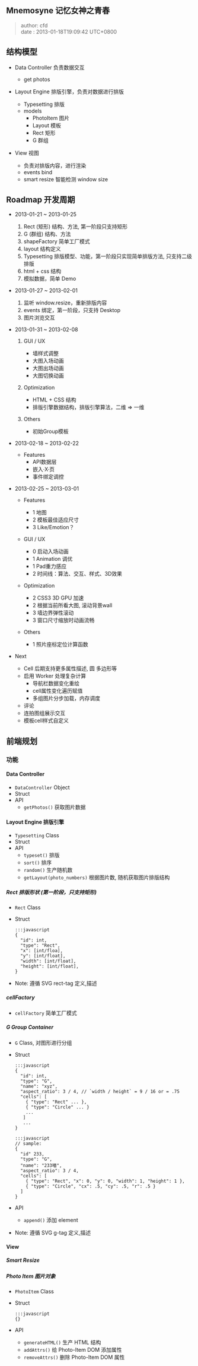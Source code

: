 Mnemosyne 记忆女神之青春
------------------------
> author: cfd   
> date  : 2013-01-18T19:09:42 UTC+0800

## 结构模型
  - Data Controller 负责数据交互
    * get photos

  - Layout Engine 排版引擎，负责对数据进行排版
    * Typesetting 排版
    * models
        * PhotoItem 图片
        * Layout 模板
        * Rect 矩形
        * G 群组

  - View 视图
    * 负责对排版内容，进行渲染
    * events bind
    * smart resize 智能检测 window size

## Roadmap 开发周期
  * 2013-01-21 ~ 2013-01-25
    1. Rect (矩形) 结构、方法, 第一阶段只支持矩形
    2. G (群组) 结构、方法
    3. shapeFactory 简单工厂模式
    4. layout 结构定义
    5. Typesetting 排版模型、功能，第一阶段只实现简单排版方法, 只支持二级排版
    6. html + css 结构
    7. 模拟数据，简单 Demo

  * 2013-01-27 ~ 2013-02-01
    1. 监听 window.resize，重新排版内容
    2. events 绑定，第一阶段，只支持 Desktop
    3. 图片浏览交互

  * 2013-01-31 ~ 2013-02-08
    1. GUI / UX
        - 墙样式调整
        - 大图入场动画
        - 大图出场动画
        - 大图切换动画

    2. Optimization
        - HTML + CSS 结构
        - 排版引擎数据结构，排版引擎算法，二维 => 一维

    3. Others
        - 初始Group模板

  * 2013-02-18 ~ 2013-02-22
    * Features
        - API数据层
        - 嵌入·X·页
        - 事件绑定调控

  * 2013-02-25 ~ 2013-03-01
    * Features
        - 1 地图
        - 2 模板最佳适应尺寸
        - 3 Like/Emotion？

    * GUI / UX
        - 0 启动入场动画
        - 1 Animation 调优
        - 1 Pad重力感应
        - 2 时间线：算法、交互、样式、3D效果

    * Optimization
        - 2 CSS3 3D GPU 加速
        - 2 根据当前所看大图, 滚动背景wall
        - 3 墙边界弹性滚动
        - 3 窗口尺寸缩放时动画流畅

    * Others
        - 1 照片座标定位计算函数

  * Next
      - Cell 后期支持更多属性描述, 圆 多边形等
      - 启用 Worker 处理复杂计算
          - 导航栏数据变化重绘
          - cell属性变化遍历赋值
          - 多组图片分步加载，内存调度
      - 评论
      - 连拍图组展示交互
      - 模板cell样式自定义

## 前端规划

### 功能

#### Data Controller
  * `DataController` Object
  * Struct
  * API
    - `getPhotos()` 获取图片数据

#### Layout Engine 排版引擎
  * `Typesetting` Class
  * Struct
  * API
    - `typeset()` 排版
    - `sort()` 排序
    - `random()` 生产随机数
    - `getLayout(photo_numbers)` 根据图片数, 随机获取图片排版结构


##### Rect 排版形状 (第一阶段，只支持矩形)
  * `Rect` Class
  * Struct

        :::javascript
        {
          "id": int,
          "type": "Rect",
          "x": [int/floa],
          "y": [int/float],
          "width": [int/float],
          "height": [int/float],
        }

  * Note: 遵循 SVG rect-tag 定义,描述

##### cellFactory
  * `cellFactory` 简单工厂模式

##### G Group Container
  * `G` Class, 对图形进行分组
  * Struct

        :::javascript
        {
          "id": int,
          "type": "G",
          "name": "xyz",
          "aspect_ratio": 3 / 4, // `width / height` = 9 / 16 or = .75
          "cells": [
            { "type": "Rect" ... },
            { "type": "Circle" ... }
            ...
           ]
           ...
        }

        :::javascript
        // sample:
        {
          "id" 233,
          "type": "G",
          "name": "233喵",
          "aspect_ratio": 3 / 4,
          "cells": [
            { "type": "Rect", "x": 0, "y": 0, "width": 1, "height": 1 },
            { "type": "Circle", "cx": .5, "cy": .5, "r": .5 }
          ]
        }

  * API
    - `append()` 添加 element
  * Note: 遵循 SVG g-tag 定义,描述


#### View

##### Smart Resize

##### Photo Item 图片对象
  * `PhotoItem` Class
  * Struct

        :::javascript
        {}

  * API
    - `generateHTML()` 生产 HTML 结构
    - `addAttrs()` 给 Photo-Item DOM 添加属性
    - `removeAttrs()` 删除 Photo-Item DOM 属性
